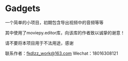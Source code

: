 # Gadgets
一个简单的小项目，初期包含导出视频中的音频等等

其中使用了moviepy.editor库，向该库的作者致以诚挚的谢意！

请不要将本项目用于不法用途，感谢

联系作者：fkdlzz_work@163.com
Wechat：18016308121